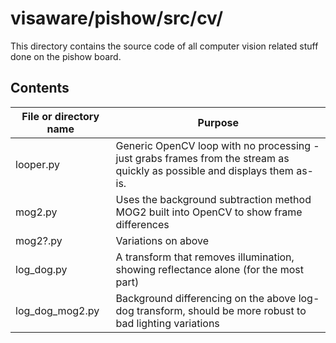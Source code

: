 # visaware/pishow/src/cv/

This directory contains the source code of all computer vision related
stuff done on the pishow board.

## Contents
File or directory name | Purpose
---------------------- | -------
looper.py | Generic OpenCV loop with no processing - just grabs frames from the stream as quickly as possible and displays them as-is.
mog2.py | Uses the background subtraction method MOG2 built into OpenCV to show frame differences
mog2?.py | Variations on above
log_dog.py | A transform that removes illumination, showing reflectance alone (for the most part)
log_dog_mog2.py | Background differencing on the above log-dog transform, should be more robust to bad lighting variations
